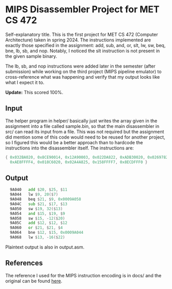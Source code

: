# MIPS Disassembler Project for MET CS 472
Self-explanatory title. This is the first project for MET CS 472 (Computer Architecture) taken in spring 2024. The instructions implemented are exactly those specified in the assignment: add, sub, and, or, slt, lw, sw, beq, bne, lb, sb, and nop. Notably, I noticed the slt instruction is not present in the given sample binary.

The lb, sb, and nop instructions were added later in the semester (after submission) while working on the third project (MIPS pipeline emulator) to cross-reference what was happening and verify that my output looks like what I expect it to.

**Update:** This scored 100%.

## Input
The helper program in helper/ basically just writes the array given in the assignment into a file called sample.bin, so that the main disassembler in src/ can read its input from a file. This was not required but the assignment did mention some of this code would need to be reused for another project, so I figured this would be a better approach than to hardcode the instructions into the disassembler itself. The instructions are:
```c
{ 0x032BA020, 0x8CE90014, 0x12A90003, 0x022DA822, 0xADB30020, 0x02697824,
  0xAE8FFFF4, 0x018C6020, 0x02A4A825, 0x158FFFF7, 0x8ECDFFF0 }
```
## Output
```asm
  9A040   add $20, $25, $11
  9A044   lw $9, 20($7)
  9A048   beq $21, $9, 0x0009A058
  9A04C   sub $21, $17, $13
  9A050   sw $19, 32($13)
  9A054   and $15, $19, $9
  9A058   sw $15, -12($20)
  9A05C   add $12, $12, $12
  9A060   or $21, $21, $4
  9A064   bne $12, $15, 0x0009A044
  9A068   lw $13, -16($22)
```
Plaintext output is also in output.asm.

## References
The reference I used for the MIPS instruction encoding is in docs/ and the original can be found [here](https://uweb.engr.arizona.edu/~ece369/Resources/spim/MIPSReference.pdf). 
